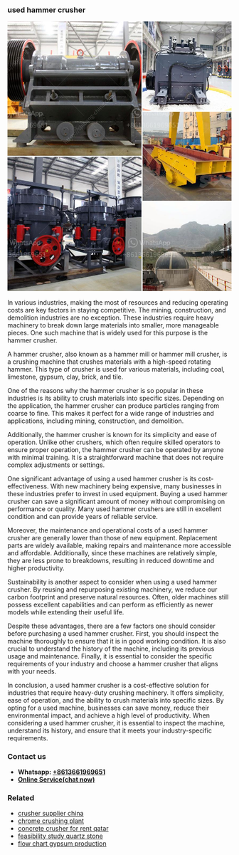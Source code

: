 <h3>used hammer crusher</h3><img src='1708663787.jpg' alt=''><p>In various industries, making the most of resources and reducing operating costs are key factors in staying competitive. The mining, construction, and demolition industries are no exception. These industries require heavy machinery to break down large materials into smaller, more manageable pieces. One such machine that is widely used for this purpose is the hammer crusher.</p><p>A hammer crusher, also known as a hammer mill or hammer mill crusher, is a crushing machine that crushes materials with a high-speed rotating hammer. This type of crusher is used for various materials, including coal, limestone, gypsum, clay, brick, and tile.</p><p>One of the reasons why the hammer crusher is so popular in these industries is its ability to crush materials into specific sizes. Depending on the application, the hammer crusher can produce particles ranging from coarse to fine. This makes it perfect for a wide range of industries and applications, including mining, construction, and demolition.</p><p>Additionally, the hammer crusher is known for its simplicity and ease of operation. Unlike other crushers, which often require skilled operators to ensure proper operation, the hammer crusher can be operated by anyone with minimal training. It is a straightforward machine that does not require complex adjustments or settings.</p><p>One significant advantage of using a used hammer crusher is its cost-effectiveness. With new machinery being expensive, many businesses in these industries prefer to invest in used equipment. Buying a used hammer crusher can save a significant amount of money without compromising on performance or quality. Many used hammer crushers are still in excellent condition and can provide years of reliable service.</p><p>Moreover, the maintenance and operational costs of a used hammer crusher are generally lower than those of new equipment. Replacement parts are widely available, making repairs and maintenance more accessible and affordable. Additionally, since these machines are relatively simple, they are less prone to breakdowns, resulting in reduced downtime and higher productivity.</p><p>Sustainability is another aspect to consider when using a used hammer crusher. By reusing and repurposing existing machinery, we reduce our carbon footprint and preserve natural resources. Often, older machines still possess excellent capabilities and can perform as efficiently as newer models while extending their useful life.</p><p>Despite these advantages, there are a few factors one should consider before purchasing a used hammer crusher. First, you should inspect the machine thoroughly to ensure that it is in good working condition. It is also crucial to understand the history of the machine, including its previous usage and maintenance. Finally, it is essential to consider the specific requirements of your industry and choose a hammer crusher that aligns with your needs.</p><p>In conclusion, a used hammer crusher is a cost-effective solution for industries that require heavy-duty crushing machinery. It offers simplicity, ease of operation, and the ability to crush materials into specific sizes. By opting for a used machine, businesses can save money, reduce their environmental impact, and achieve a high level of productivity. When considering a used hammer crusher, it is essential to inspect the machine, understand its history, and ensure that it meets your industry-specific requirements.</p><h3>Contact us</h3><ul><li><strong>Whatsapp:&nbsp;<a href="https://wa.me/8613661969651">+8613661969651</a></strong></li><li><a href="https://swt.shibang-china.com/?git&amp;zhl&amp;used hammer crusher"><strong>Online Service(chat now)</strong></a></li></ul><h3>Related</h3><ul><li><a href='crusher supplier china.md'>crusher supplier china</a></li><li><a href='chrome crushing plant.md'>chrome crushing plant</a></li><li><a href='concrete crusher for rent qatar.md'>concrete crusher for rent qatar</a></li><li><a href='feasibility study quartz stone.md'>feasibility study quartz stone</a></li><li><a href='flow chart gypsum production.md'>flow chart gypsum production</a></li></ul>